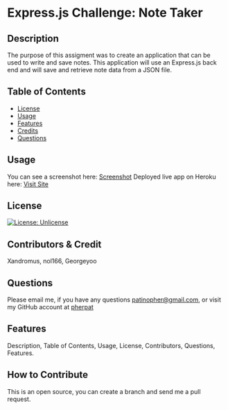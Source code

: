 # Express.js Challenge: Note Taker

## Description

  The purpose of this assigment was to create an application that can be used to write and save notes. This application will use an Express.js back end and will save and retrieve note data from a JSON file.

 ## Table of Contents

 - [License](#license)
 - [Usage](#usage)
 - [Features](#features)
 - [Credits](#contributors--credit)
 - [Questions](#questions)

## Usage

You can see a screenshot here: [Screenshot](https://github.com/pherpat/Note-Taking-App/tree/main/Assets)
Deployed live app on Heroku here: [Visit Site](https://blooming-lowlands-65837.herokuapp.com/)

## License

 [![License: Unlicense](https://img.shields.io/badge/license-Unlicense-blue.svg)](http://unlicense.org/) 

## Contributors & Credit

 Xandromus, nol166, Georgeyoo


## Questions
 Please email me, if you have any questions
patinopher@gmail.com, or visit my GitHub account at
[pherpat](https://github.com/pherpat)

## Features

 Description, Table of Contents, Usage, License, Contributors, Questions, Features.

## How to Contribute

 This is an open source, you can create a branch and send me a pull request.

 
